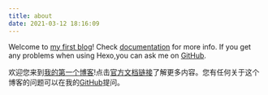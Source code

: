 ```yaml
---
title: about
date: 2021-03-12 18:16:09
---
```

Welcome to [my first blog](https://mcguffen.github.io/)! Check [documentation](https://hexo.io/docs/) for more info. If you get any problems when using Hexo,you can ask me on [GitHub](https://github.com/Mcguffen/mcguffen.github.io/issues).

欢迎您来到[我的第一个博客](https://mcguffen.github.io/)!点击[官方文档链接](https://hexo.io/docs/)了解更多内容。您有任何关于这个博客的问题可以在我的[GitHub](https://github.com/Mcguffen/mcguffen.github.io/issues/new)提问。